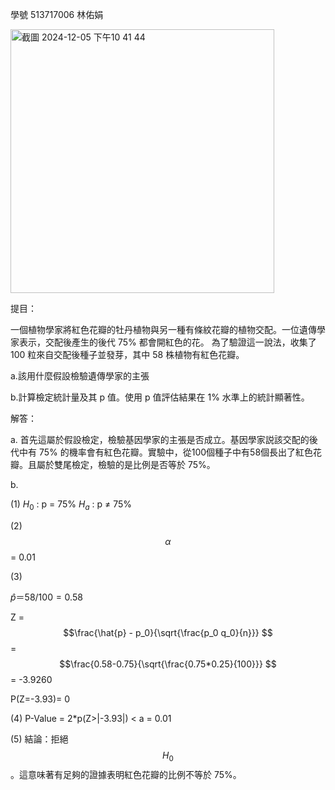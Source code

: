 學號 513717006 林佑娟

<img width="422" alt="截圖 2024-12-05 下午10 41 44" src="https://github.com/user-attachments/assets/5b955d8e-10cd-4405-b7d3-934b872455b6">

提目：

一個植物學家將紅色花瓣的牡丹植物與另一種有條紋花瓣的植物交配。一位遺傳學家表示，交配後產生的後代 75% 都會開紅色的花。
為了驗證這一說法，收集了 100 粒來自交配後種子並發芽，其中 58 株植物有紅色花瓣。

a.該用什麼假設檢驗遺傳學家的主張

b.計算檢定統計量及其 p 值。使用 p 值評估結果在 1% 水準上的統計顯著性。

解答：

a.
首先這屬於假設檢定，檢驗基因學家的主張是否成立。基因學家説該交配的後代中有 75% 的機率會有紅色花瓣。實驗中，從100個種子中有58個長出了紅色花瓣。且屬於雙尾檢定，檢驗的是比例是否等於 75%。

b.

(1) 
 $H_0$ : p = 75%
    $H_a$ : p $\ne$ 75%

(2) 
$$\alpha $$ = 0.01

(3) 

$\hat{p} ＝ 58/100 = 0.58$

Z = $$\frac{\hat{p} - p_0}{\sqrt{\frac{p_0 q_0}{n}}} $$ = $$\frac{0.58-0.75}{\sqrt{\frac{0.75*0.25}{100}}} $$ = -3.9260

P(Z=-3.93)= 0

(4) 
P-Value = 2*p(Z>|-3.93|) <  a = 0.01

(5) 
結論：拒絕 $$H_0$$ 。這意味著有足夠的證據表明紅色花瓣的比例不等於 75%。
